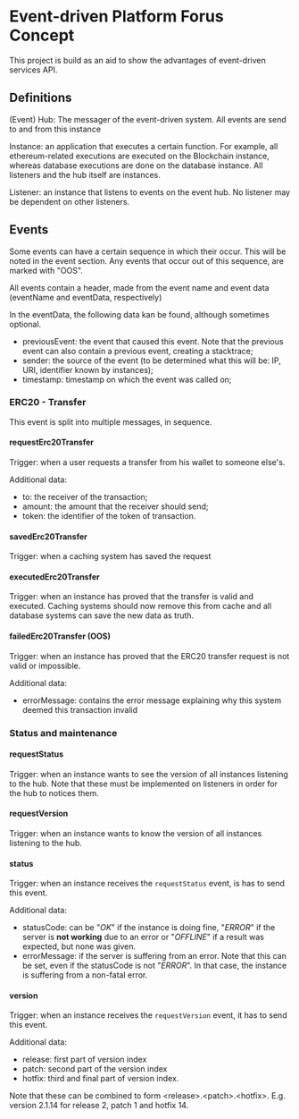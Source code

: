 # Event-driven Platform Forus Concept

This project is build as an aid to show the advantages of event-driven services API. 

## Definitions

(Event) Hub: The messager of the event-driven system. All events are send to and from this instance

Instance: an application that executes a certain function. For example, all ethereum-related executions are executed on the Blockchain instance, whereas database executions are done on the database instance. All listeners and the hub itself are instances. 

Listener: an instance that listens to events on the event hub. No listener may be dependent on other listeners. 

## Events

Some events can have a certain sequence in which their occur. This will be noted in 
the event section. Any events that occur out of this sequence, are marked with "OOS".

All events contain a header, made from the event name and event data (eventName and eventData, respectively)

In the eventData, the following data kan be found, although sometimes optional. 

- previousEvent: the event that caused this event. Note that the previous event can also contain a previous event, creating a stacktrace;
- sender: the source of the event (to be determined what this will be: IP, URI, identifier known by instances);
- timestamp: timestamp on which the event was called on;

### ERC20 - Transfer

This event is split into multiple messages, in sequence. 

#### requestErc20Transfer

Trigger: when a user requests a transfer from his wallet to someone else's. 

Additional data:
- to: the receiver of the transaction;
- amount: the amount that the receiver should send;
- token: the identifier of the token of transaction.

#### savedErc20Transfer

Trigger: when a caching system has saved the request

#### executedErc20Transfer

Trigger: when an instance has proved that the transfer is valid and executed. Caching systems should now remove this from cache and all database systems can save the new data
as truth. 

#### failedErc20Transfer (OOS)

Trigger: when an instance has proved that the ERC20 transfer request is not valid or
impossible. 

Additional data: 
- errorMessage: contains the error message explaining why this system deemed this transaction invalid

### Status and maintenance

#### requestStatus

Trigger: when an instance wants to see the version of all instances listening to the hub. 
Note that these must be implemented on listeners in order for the hub to notices them. 

#### requestVersion 

Trigger: when an instance wants to know the version of all instances listening to the hub. 

#### status

Trigger: when an instance receives the `requestStatus` event, is has to send this event.

Additional data: 
- statusCode: can be "_OK_" if the instance is doing fine, "_ERROR_" if the server is 
**not working** due to an error or "_OFFLINE_" if a result was expected, but none was given.
- errorMessage: if the server is suffering from an error. Note that this can be set, even if
 the statusCode is not "_ERROR_". In that case, the instance is suffering from a non-fatal 
 error. 

 #### version

Trigger: when an instance receives the `requestVersion` event, it has to send this event.

 Additional data:
 - release: first part of version index
 - patch: second part of the version index
 - hotfix: third and final part of version index. 

 Note that these can be combined to form \<release>.\<patch>.\<hotfix>. E.g. version 2.1.14 for release 2, patch 1 and hotfix 14.